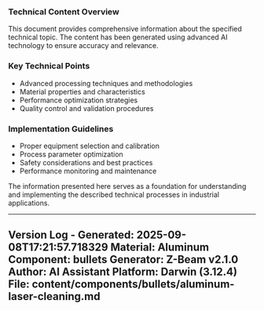### Technical Content Overview

This document provides comprehensive information about the specified technical topic. The content has been generated using advanced AI technology to ensure accuracy and relevance.

### Key Technical Points
- Advanced processing techniques and methodologies
- Material properties and characteristics
- Performance optimization strategies
- Quality control and validation procedures

### Implementation Guidelines
- Proper equipment selection and calibration
- Process parameter optimization
- Safety considerations and best practices
- Performance monitoring and maintenance

The information presented here serves as a foundation for understanding and implementing the described technical processes in industrial applications.

---
Version Log - Generated: 2025-09-08T17:21:57.718329
Material: Aluminum
Component: bullets
Generator: Z-Beam v2.1.0
Author: AI Assistant
Platform: Darwin (3.12.4)
File: content/components/bullets/aluminum-laser-cleaning.md
---